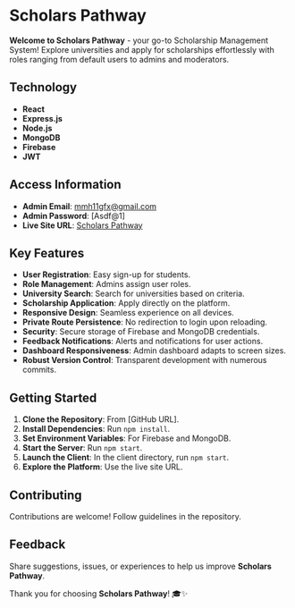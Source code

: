 # Scholars Pathway

**Welcome to Scholars Pathway** - your go-to Scholarship Management System! Explore universities and apply for scholarships effortlessly with roles ranging from default users to admins and moderators.

## Technology
- **React**
- **Express.js**
- **Node.js**
- **MongoDB**
- **Firebase**
- **JWT**

## Access Information
- **Admin Email**: mmh11gfx@gmail.com
- **Admin Password**: [Asdf@1]
- **Live Site URL**: [Scholars Pathway](https://b9-assignment11.web.app)

## Key Features
- **User Registration**: Easy sign-up for students.
- **Role Management**: Admins assign user roles.
- **University Search**: Search for universities based on criteria.
- **Scholarship Application**: Apply directly on the platform.
- **Responsive Design**: Seamless experience on all devices.
- **Private Route Persistence**: No redirection to login upon reloading.
- **Security**: Secure storage of Firebase and MongoDB credentials.
- **Feedback Notifications**: Alerts and notifications for user actions.
- **Dashboard Responsiveness**: Admin dashboard adapts to screen sizes.
- **Robust Version Control**: Transparent development with numerous commits.

## Getting Started
1. **Clone the Repository**: From [GitHub URL].
2. **Install Dependencies**: Run `npm install`.
3. **Set Environment Variables**: For Firebase and MongoDB.
4. **Start the Server**: Run `npm start`.
5. **Launch the Client**: In the client directory, run `npm start`.
6. **Explore the Platform**: Use the live site URL.

## Contributing
Contributions are welcome! Follow guidelines in the repository.

## Feedback
Share suggestions, issues, or experiences to help us improve **Scholars Pathway**.

Thank you for choosing **Scholars Pathway**! 🎓✨
